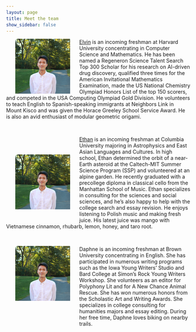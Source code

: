 ```yaml
---
layout: page
title: Meet the team
show_sidebar: false
---
```


<p> <img align="left" width="150" height="150" src="images/elvinlo.jpg" style="vertical-align:middle;margin:0px 25px">
<a href="https://www.linkedin.com/in/elvin-lo/">Elvin</a> is an incoming freshman at Harvard University concentrating in Computer Science and Mathematics. He has been named a Regeneron Science Talent Search Top 300 Scholar for his research on AI-driven drug discovery, qualified three times for the American Invitational Mathematics Examination, made the US National Chemistry Olympiad Honors List of the top 150 scorers, and competed in the USA Computing Olympiad Gold Division. He volunteers to teach English to Spanish-speaking immigrants at Neighbors Link in Mount Kisco and was given the Horace Greeley School Service Award. He is also an avid enthusiast of modular geometric origami. </p>
<br>

<p> <img align="left" width="150" height="150" src="images/elvinlo.jpg" style="margin-top:50px; margin-bottom: 25px; margin-right: 25px; margin-left: 25px;">
<a href="https://www.linkedin.com/in/ethan-kuperman-a5a501250/">Ethan</a> is an incoming freshman at Columbia University majoring in Astrophysics and East Asian Languages and Cultures. In high school, Ethan determined the orbit of a near-Earth asteroid at the Caltech-MIT Summer Science Program (SSP) and volunteered at an alpine garden. He recently graduated with a precollege diploma in classical cello from the Manhattan School of Music. Ethan specializes in consulting for the sciences and social sciences, and he’s also happy to help with the college search and essay revision. He enjoys listening to Polish music and making fresh juice. His latest juice was mango with Vietnamese cinnamon, rhubarb, lemon, honey, and taro root. </p>
<br>

<p> <img align="left" width="150" height="150" src="images/elvinlo.jpg" style="margin-top:0px; margin-bottom: 75px; margin-right: 25px; margin-left: 25px;">
Daphne is an incoming freshman at Brown University concentrating in English. She has participated in numerous writing programs such as the Iowa Young Writers’ Studio and Bard College at Simon’s Rock Young Writers Workshop. She volunteers as an editor for Polyphony Lit and for A New Chance Animal Rescue. She has won numerous honors from the Scholastic Art and Writing Awards. She specializes in college consulting for humanities majors and essay editing. During her free time, Daphne loves biking on nearby trails. </p>
<br>
